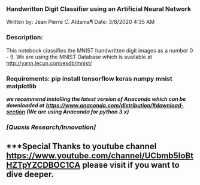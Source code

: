 ### Handwritten Digit Classifier using an Artificial Neural Network
Written by: Jean Pierre C. Aldama¶
Date: 3/8/2020 4:35 AM
### Description: 
This notebook classifies the MNIST handwritten digit images as a number 0 - 9. We are using the MNIST Database which is available at http://yann.lecun.com/exdb/mnist/
### Requirements: pip install tensorflow keras numpy mnist matplotlib
***we recommend installing the latest version of Anaconda which can be downloaded at*** ***https://www.anaconda.com/distribution/#download-section (We are using Anaconda for python 3.x)***
### ***[Quaxis Research/Innovation]***
## ***Special Thanks to youtube channel https://www.youtube.com/channel/UCbmb5IoBtHZTpYZCDBOC1CA please visit if you want to dive deeper. 

